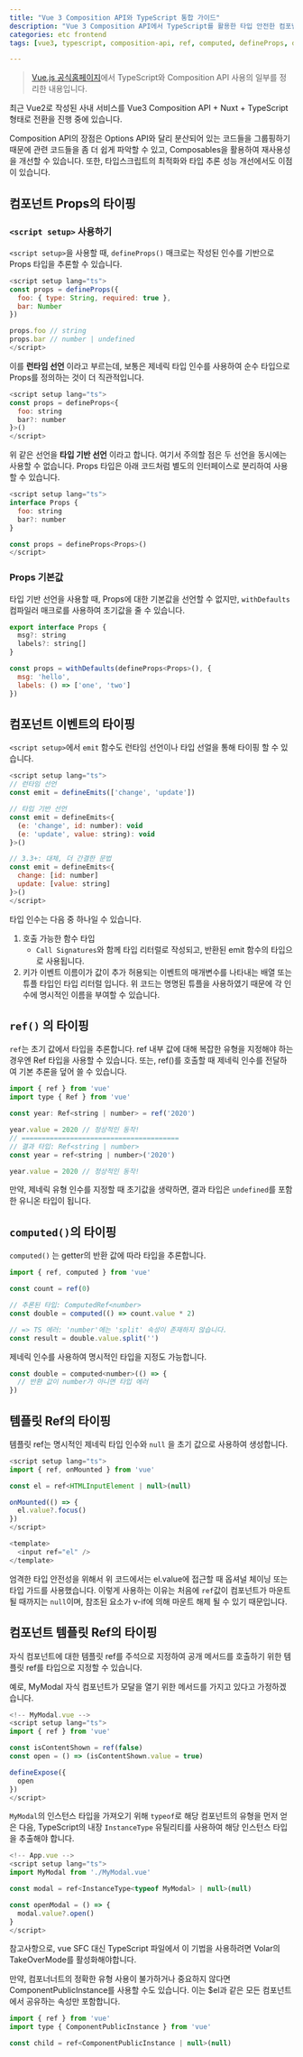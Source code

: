 ```yaml
---
title: "Vue 3 Composition API와 TypeScript 통합 가이드"
description: "Vue 3 Composition API에서 TypeScript를 활용한 타입 안전한 컴포넌트 개발 방법, Props, 이벤트, ref, computed 속성의 타입 정의 및 템플릿 참조 활용 기법"
categories: etc frontend
tags: [vue3, typescript, composition-api, ref, computed, defineProps, defineEmits, 타입안전성, 컴포넌트개발, 프론트엔드]

---
```


>  [Vue.js 공식홈페이지](https://ko.vuejs.org/guide/typescript/composition-api.html#typing-reactive)에서 TypeScript와 Composition API 사용의 일부를 정리한 내용입니다.




최근 Vue2로 작성된 사내 서비스를 Vue3 Composition API + Nuxt + TypeScript 형태로 
전환을 진행 중에 있습니다. 

Composition API의 장점은 Options API와 달리 분산되어 있는 코드들을 그룹핑하기 때문에 관련 코드들을 좀 더 쉽게 파악할 수 있고, Composables을 활용하여 재사용성을 개선할 수 있습니다. 또한, 타입스크립트의 최적화와 타입 추론 성능 개선에서도 이점이 있습니다.


## 컴포넌트 Props의 타이핑
### `<script setup>` 사용하기

`<script setup>`을 사용할 때, `defineProps()` 매크로는 작성된 인수를 기반으로 Props 타입을 추론할 수 있습니다.
```javascript
<script setup lang="ts">
const props = defineProps({
  foo: { type: String, required: true },
  bar: Number
})

props.foo // string
props.bar // number | undefined
</script>
```
이를 **런타임 선언** 이라고 부르는데, 보통은 제네릭 타입 인수를 사용하여 순수 타입으로 Props를 정의하는 것이 더 직관적입니다.

```javascript
<script setup lang="ts">
const props = defineProps<{
  foo: string
  bar?: number
}>()
</script>
```
위 같은 선언을 **타입 기반 선언** 이라고 합니다. 여기서 주의할 점은 두 선언을 동시에는 사용할 수 없습니다. Props 타입은 아래 코드처럼 별도의 인터페이스로 분리하여 사용할 수 있습니다.
```javascript
<script setup lang="ts">
interface Props {
  foo: string
  bar?: number
}

const props = defineProps<Props>()
</script>
```

### Props 기본값
타입 기반 선언을 사용할 때, Props에 대한 기본값을 선언할 수 없지만, `withDefaults` 컴파일러 매크로를 사용하여 초기값을 줄 수 있습니다.
```javascript
export interface Props {
  msg?: string
  labels?: string[]
}

const props = withDefaults(defineProps<Props>(), {
  msg: 'hello',
  labels: () => ['one', 'two']
})
```

## 컴포넌트 이벤트의 타이핑
`<script setup>`에서 `emit` 함수도 런타임 선언이나 타입 선얼을 통해 타이핑 할 수 있습니다.

```javascript
<script setup lang="ts">
// 런타임 선언
const emit = defineEmits(['change', 'update'])

// 타입 기반 선언
const emit = defineEmits<{
  (e: 'change', id: number): void
  (e: 'update', value: string): void
}>()

// 3.3+: 대체, 더 간결한 문법
const emit = defineEmits<{
  change: [id: number]
  update: [value: string]
}>()
</script>
```

타입 인수는 다음 중 하나일 수 있습니다.
1. 호출 가능한 함수 타입
   -  `Call Signatures`와 함께 타입 리터럴로 작성되고, 반환된 emit 함수의 타입으로 사용됩니다.
2. 키가 이벤트 이름이가 값이 추가 허용되는 이벤트의 매개변수를 나타내는 배열 또는 튜플 타입인 타입 리터럴 입니다. 위 코드는 명명된 튜플을 사용하였기 때문에 각 인수에 명시적인 이름을 부여할 수 있습니다.


## `ref()` 의 타이핑
`ref`는 초기 값에서 타입을 추론합니다. ref 내부 값에 대해 복잡한 유형을 지정해야 하는 경우엔 Ref 타입을 사용할 수 있습니다. 또는, ref()를 호출할 때 제네릭 인수를 전달하여 기본 추론을 덮어 쓸 수 있습니다.
```javascript
import { ref } from 'vue'
import type { Ref } from 'vue'

const year: Ref<string | number> = ref('2020')

year.value = 2020 // 정상적인 동작!
// =======================================
// 결과 타입: Ref<string | number>
const year = ref<string | number>('2020')

year.value = 2020 // 정상적인 동작!
```

만약, 제네릭 유형 인수를 지정할 때 초기값을 생략하면, 결과 타입은 `undefined`를 포함한 유니온 타입이 됩니다.


## `computed()`의 타이핑
`computed()` 는 getter의 반환 값에 따라 타입을 추론합니다.
```javascript
import { ref, computed } from 'vue'

const count = ref(0)

// 추론된 타입: ComputedRef<number>
const double = computed(() => count.value * 2)

// => TS 에러: 'number'에는 'split' 속성이 존재하지 않습니다.
const result = double.value.split('')
```

제네릭 인수를 사용하여 명시적인 타입을 지정도 가능합니다.
```javascript
const double = computed<number>(() => {
  // 반환 값이 number가 아니면 타입 에러
})
```


## 템플릿 Ref의 타이핑
템플릿 ref는 명시적인 제네릭 타입 인수와 `null` 을 초기 값으로 사용하여 생성합니다.
```javascript
<script setup lang="ts">
import { ref, onMounted } from 'vue'

const el = ref<HTMLInputElement | null>(null)

onMounted(() => {
  el.value?.focus()
})
</script>

<template>
  <input ref="el" />
</template>
```
엄격한 타입 안전성을 위해서 위 코드에서는 el.value에 접근할 때 옵셔널 체이닝 또는 타입 가드를 사용했습니다. 이렇게 사용하는 이유는 처음에 `ref`값이 컴포넌트가 마운트 될 때까지는 `null`이며, 참조된 요소가 v-if에 의해 마운트 해제 될 수 있기 때문입니다.


## 컴포넌트 템플릿 Ref의 타이핑
자식 컴포넌트에 대한 템플릿 ref를 주석으로 지정하여 공개 메서드를 호출하기 위한 템플릿 ref를 타입으로 지정할 수 있습니다.

예로, MyModal 자식 컴포넌트가 모달을 열기 위한 메서드를 가지고 있다고 가정하겠습니다.

```javascript
<!-- MyModal.vue -->
<script setup lang="ts">
import { ref } from 'vue'

const isContentShown = ref(false)
const open = () => (isContentShown.value = true)

defineExpose({
  open
})
</script>
```
`MyModal`의 인스턴스 타입을 가져오기 위해 `typeof`로 해당 컴포넌트의 유형을 먼저 얻은 다음, TypeScript의 내장 `InstanceType` 유틸리티를 사용하여 해당 인스턴스 타입을 추출해야 합니다.

```javascript
<!-- App.vue -->
<script setup lang="ts">
import MyModal from './MyModal.vue'

const modal = ref<InstanceType<typeof MyModal> | null>(null)

const openModal = () => {
  modal.value?.open()
}
</script>
```

참고사항으로, vue SFC 대신 TypeScript 파일에서 이 기법을 사용하려면 Volar의 TakeOverMode를 활성화해야합니다.

만약, 컴포너너트의 정확한 유형 사용이 불가하거나 중요하지 않다면 ComponentPublicInstance를 사용할 수도 있습니다. 이는 $el과 같은 모든 컴포넌트에서 공유하는 속성만 포함합니다.
```javascript
import { ref } from 'vue'
import type { ComponentPublicInstance } from 'vue'

const child = ref<ComponentPublicInstance | null>(null)
```


